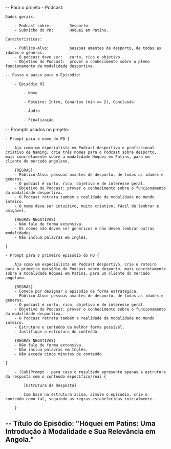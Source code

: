 -- Para o projeto - Podcast:
    
    Dados gerais:

        - Podcast sobre:        Desporto.
        - Subnicho do PD:       Hóquei em Patins.

    Características:

        - Público-Alvo:         pessoas amantes de desporto, de todas as idades e géneros.
        - O podcast deve ser:   curto, rico e objetivo.
        - Objetivo do Podcast:  prover o conhecimento sobre o pleno funcionamento da modalidade desportiva.

    -- Passo a passo para o Episódio:

        - Episódio 01

            - Nome
        
            - Roteiro: Intro, Cenários (min == 2), Conclusão.

            - Áudio

            - Finalização

-- Prompts usados no projeto:

    - Prompt para o nome do PD { 

        Aja como um especialista em Podcast desportivo e profissional criativo de Naming, crie três nomes para o Podcast sobre desporto, mais concretamente sobre a modalidade Hóquei em Patins, para um cliente do mercado angolano. 

        {REGRAS}
        - Público-Alvo: pessoas amantes de desporto, de todas as idades e géneros. 
        - O podcast é curto, rico, objetivo e de interesse geral.
        - Objetivo do Podcast: prover o conhecimento sobre o funcionamento da modalidade desportiva.
        - O Podcast retrata também a realidade da modalidade no mundo inteiro.
        - O nome deve ser intuitivo, muito criativo, fácil de lembrar e amigável. 

        {REGRAS NEGATIVAS}
        - Não fale de forma extensiva.
        - Os nomes não devem ser genéricos e não devem lembrar outras modalidades.
        - Não inclua palavras em Inglês. 

    } 

    - Prompt para o primeiro episódio do PD { 

        Aja como um especialista em Podcast desportivo, crie o roteiro para o primeiro episódio do Podcast sobre desporto, mais concretamente sobre a modalidade Hóquei em Patins, para um cliente do mercado angolano. 

        {REGRAS}
        - Comece por designar o episódio de forma estratégica.
        - Público-Alvo: pessoas amantes de desporto, de todas as idades e géneros. 
        - O podcast é curto, rico, objetivo e de interesse geral.
        - Objetivo do Podcast: prover o conhecimento sobre o funcionamento da modalidade desportiva.
        - O Podcast retrata também a realidade da modalidade no mundo inteiro.
        - Estruture o conteúdo da melhor forma possível.
        - Justifique a estrutura do conteúdo. 

        {REGRAS NEGATIVAS}
        - Não fale de forma extensiva.
        - Não inclua palavras em Inglês.
        - Não exceda cinco minutos de conteúdo. 

    }

        - (Sub)Prompt - para caso o resultado apresente apenas a estrutura da resposta sem o conteúdo específico/real {

            [Estrutura da Resposta]

            Com base na estrutura acima, simule o episódio, crie o conteúdo como tal, seguindo as regras estabelecidas inicialmente.

        }


--
Título do Episódio: "Hóquei em Patins: Uma Introdução à Modalidade e Sua Relevância em Angola."
--
